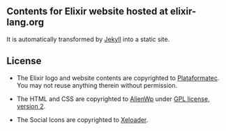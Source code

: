 ## Contents for Elixir website hosted at elixir-lang.org

It is automatically transformed by [Jekyll](http://github.com/mojombo/jekyll) into a static site.

## License

* The Elixir logo and website contents are copyrighted to [Plataformatec](http://plataformatec.com.br/).
You may not reuse anything therein without permission.

* The HTML and CSS are copyrighted to [AlienWp](http://alienwp.com/) under [GPL license, version 2](http://www.gnu.org/licenses/old-licenses/gpl-2.0.html).

* The Social Icons are copyrighted to [Xeloader](http://xeloader.deviantart.com/art/Socialis-2-Freebie-213292616).